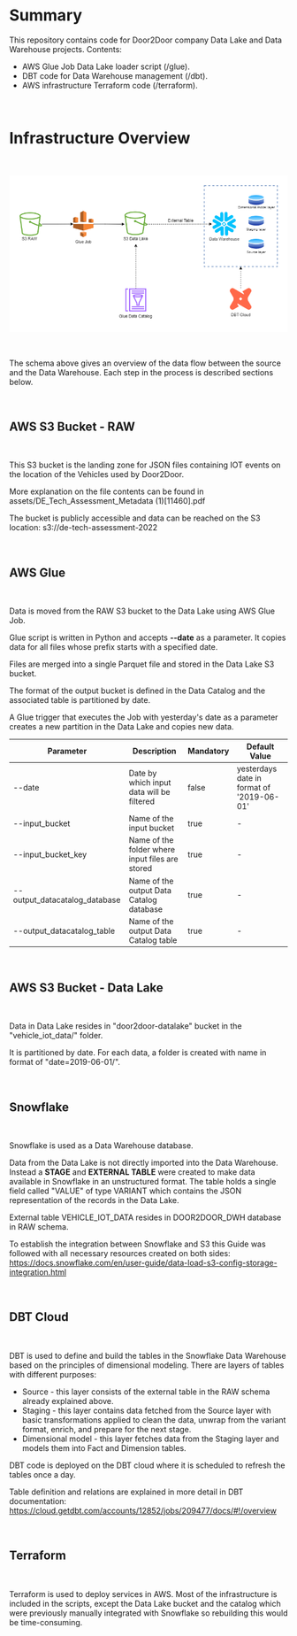 # Summary

This repository contains code for Door2Door company Data Lake and Data Warehouse projects.
Contents:
- AWS Glue Job Data Lake loader script (/glue).
- DBT code for Data Warehouse management (/dbt).
- AWS infrastructure Terraform code (/terraform).

<br>

# Infrastructure Overview

<br>

![alt text](./assets/door2-doow-dwh.drawio.png)

<br>

The schema above gives an overview of the data flow between the source and the Data Warehouse. Each step in the process is described sections below.

<br>

## AWS S3 Bucket - RAW

<br>

This S3 bucket is the landing zone for JSON files containing IOT events on the location of the Vehicles used by Door2Door.

More explanation on the file contents can be found in assets/DE_Tech_Assessment_Metadata (1)[11460].pdf

The bucket is publicly accessible and data can be reached on the S3 location: s3://de-tech-assessment-2022

<br>

## AWS Glue

<br>

Data is moved from the RAW S3 bucket to the Data Lake using AWS Glue Job.

Glue script is written in Python and accepts **--date** as a parameter. It copies data for all files whose prefix starts with a specified date.

Files are merged into a single Parquet file and stored in the Data Lake S3 bucket.

The format of the output bucket is defined in the Data Catalog and the associated table is partitioned by date.

A Glue trigger that executes the Job with yesterday's date as a parameter creates a new partition in the Data Lake and copies new data.

Parameter | Description | Mandatory | Default Value
--- | --- | --- | --- |
--date | Date by which input data will be filtered | false | yesterdays date in format of '2019-06-01'
--input_bucket | Name of the input bucket | true | -
--input_bucket_key | Name of the folder where input files are stored | true | -
--output_datacatalog_database | Name of the output Data Catalog database | true | -
--output_datacatalog_table| Name of the output Data Catalog table | true | -

<br>

## AWS S3 Bucket - Data Lake

<br>

Data in Data Lake resides in "door2door-datalake" bucket in the "vehicle_iot_data/" folder.

It is partitioned by date. For each data, a folder is created with name in format of "date=2019-06-01/".


<br>

## Snowflake

<br>

Snowflake is used as a Data Warehouse database.

Data from the Data Lake is not directly imported into the Data Warehouse. Instead a **STAGE** and **EXTERNAL TABLE** were created to make data available in Snowflake in an unstructured format. The table holds a single field called "VALUE" of type VARIANT which contains the JSON representation of the records in the Data Lake.

External table VEHICLE_IOT_DATA resides in DOOR2DOOR_DWH database in RAW schema.

To establish the integration between Snowflake and S3 this Guide was followed with all necessary resources created on both sides: https://docs.snowflake.com/en/user-guide/data-load-s3-config-storage-integration.html


<br>

## DBT Cloud

<br>

DBT is used to define and build the tables in the Snowflake Data Warehouse based on the principles of dimensional modeling. There are layers of tables with different purposes:
- Source - this layer consists of the external table in the RAW schema already explained above.
- Staging - this layer contains data fetched from the Source layer with basic transformations applied to clean the data, unwrap from the variant format, enrich, and prepare for the next stage.
- Dimensional model - this layer fetches data from the Staging layer and models them into Fact and Dimension tables.

DBT code is deployed on the DBT cloud where it is scheduled to refresh the tables once a day.

Table definition and relations are explained in more detail in DBT documentation: https://cloud.getdbt.com/accounts/12852/jobs/209477/docs/#!/overview

<br>

## Terraform

<br>

Terraform is used to deploy services in AWS. Most of the infrastructure is included in the scripts, except the Data Lake bucket and the catalog which were previously manually integrated with Snowflake so rebuilding this would be time-consuming.
